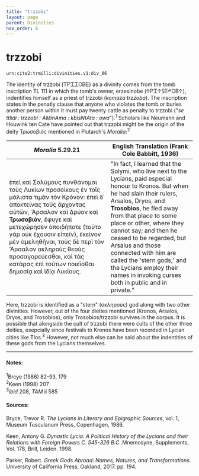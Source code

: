 ```yaml
---
title: "trzzobi"
layout: page
parent: Divinities
nav_order: 6
---
```


# trzzobi

`urn:cite2:trmilli:divinities.v1:div_06`

The identity of trzzobi (𐊗𐊕𐊈𐊈𐊒𐊂𐊆) as a divinity comes from the tomb inscription TL 111 in which the tomb's owner, erzesinobe (𐊁𐊕𐊈𐊁𐊖𐊆𐊏𐊒𐊂𐊁), indentifies himself as a priest of trzzobi (*komaza trzzoba*). The inscription states in the penatly clause that anyone who violates the tomb or buries another person within it must pay twenty cattle as penalty to trzzobi ("*se ttlidi : trzzobi : AMmAma : kbisNtAta : owa*").<sup>1</sup> Scholars like Neumann and Houwink ten Cate have pointed out that trzzobi might be the origin of the deity Τρωσοβιός mentioned in Plutarch's *Moralia*:<sup>2</sup>     

|*Moralia* 5.29.21 | English Translation (Frank Cole Babbitt, 1936) |
|----------|----------|
|ἐπεὶ καὶ Σολύμους πυνθάνομαι τοὺς Λυκίων προσοίκους ἐν τοῖς μάλιστα τιμᾶν τὸν Κρόνον: ἐπεὶ δ᾽ ἀποκτείνας τοὺς ἄρχοντας αὐτῶν, Ἄρσαλον καὶ Δρύον καὶ **Τρωσοβιόν**, ἔφυγε καὶ μετεχώρησεν ὁποιδήποτε (τοῦτο γὰρ οὐκ ἔχουσιν εἰπεῖν), ἐκεῖνον μὲν ἀμεληθῆναι, τοὺς δὲ περὶ τὸν Ἄρσαλον σκληροὺς θεοὺς προσαγορεύεσθαι, καὶ τὰς κατάρας ἐπὶ τούτων ποιεῖσθαι δημοσίᾳ καὶ ἰδίᾳ Λυκίους.|"In fact, I learned that the Solymi, who live next to the Lycians, paid especial honour to Kronos. But when he had slain their rulers, Arsalos, Dryos, and **Trosobios**, he fled away from that place to some place or other, where they cannot say; and then he ceased to be regarded, but Arsalus and those connected with him are called the 'stern gods,' and the Lycians employ their names in invoking curses both in public and in private." |

Here, trzzobi is identified as a "stern" (σκληροὺς) god along with two other divinities. However, out of the four dieties mentioned (Kronos, Arsalos, Dryos, and Trosobios), only Trosobios/trzzobi survives in the corpus. It is possible that alongside the cult of trzzobi there were cults of the other three deities, esepcially since festivals to Kronos have been recorded in Lycian cities like Tlos.<sup>3</sup> However, not much else can be said about the indentities of these gods from the Lycians themselves. 


--------------------------------------------------------------
#### Notes:
<sup>1</sup>Brcye (1986) 82-93, 179<br>
<sup>2</sup>Keen (1998) 207<br>
<sup>3</sup>*ibid* 208, *TAM* ii 585<br>


#### Sources: 

Bryce, Trevor R. *The Lycians in Literary and Epigraphic Sources*, vol. 1, Museum Tusculanum Press, Copenhagen, 1986.

Keen, Antony G. *Dynastic Lycia: A Political History of the Lycians and their Relations with Foreign Powers C. 545-326 B.C.*.Mnemosyne, Supplements, Vol. 178, Brill, Leiden. 1998.

Parker, Robert. *Greek Gods Abroad: Names, Natures, and Transformations*. University of California Press, Oakland, 2017. pp. 194.

